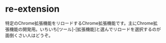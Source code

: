 re-extension
============

特定のChrome拡張機能をリロードするChrome拡張機能です。主にChrome拡張機能の開発用。いちいち[ツール]-[拡張機能]と選んでリロードを選択するのが面倒くさい人はどうぞ。